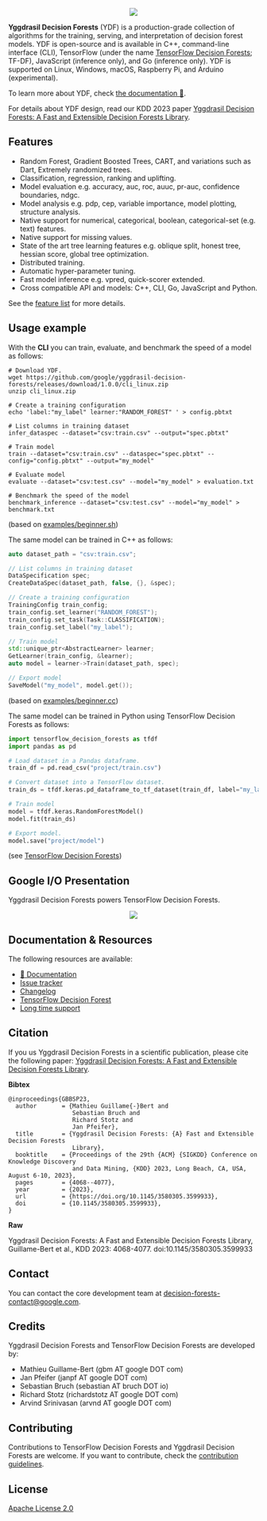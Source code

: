 <p align="center">
<img src="documentation/image/logo.png"  />
</p>

**Yggdrasil Decision Forests** (YDF) is a production-grade collection of
algorithms for the training, serving, and interpretation of decision forest
models. YDF is open-source and is available in C++, command-line interface
(CLI), TensorFlow (under the name
[TensorFlow Decision Forests](https://github.com/tensorflow/decision-forests);
TF-DF), JavaScript (inference only), and Go (inference only). YDF is supported
on Linux, Windows, macOS, Raspberry Pi, and Arduino (experimental).

To learn more about YDF, check
[the documentation 📕](https://ydf.readthedocs.org/).

For details about YDF design, read our KDD 2023 paper
[Yggdrasil Decision Forests: A Fast and Extensible Decision Forests Library](https://doi.org/10.1145/3580305.3599933).

## Features

-   Random Forest, Gradient Boosted Trees, CART, and variations such as Dart,
    Extremely randomized trees.
-   Classification, regression, ranking and uplifting.
-   Model evaluation e.g. accuracy, auc, roc, auuc, pr-auc, confidence
    boundaries, ndgc.
-   Model analysis e.g. pdp, cep, variable importance, model plotting, structure
    analysis.
-   Native support for numerical, categorical, boolean, categorical-set (e.g.
    text) features.
-   Native support for missing values.
-   State of the art tree learning features e.g. oblique split, honest tree,
    hessian score, global tree optimization.
-   Distributed training.
-   Automatic hyper-parameter tuning.
-   Fast model inference e.g. vpred, quick-scorer extended.
-   Cross compatible API and models: C++, CLI, Go, JavaScript and Python.

See the [feature list](https://ydf.readthedocs.io/en/latest/features.html) for
more details.

## Usage example

With the **CLI** you can train, evaluate, and benchmark the speed of a model as
follows:

```shell
# Download YDF.
wget https://github.com/google/yggdrasil-decision-forests/releases/download/1.0.0/cli_linux.zip
unzip cli_linux.zip

# Create a training configuration
echo 'label:"my_label" learner:"RANDOM_FOREST" ' > config.pbtxt

# List columns in training dataset
infer_dataspec --dataset="csv:train.csv" --output="spec.pbtxt"

# Train model
train --dataset="csv:train.csv" --dataspec="spec.pbtxt" --config="config.pbtxt" --output="my_model"

# Evaluate model
evaluate --dataset="csv:test.csv" --model="my_model" > evaluation.txt

# Benchmark the speed of the model
benchmark_inference --dataset="csv:test.csv" --model="my_model" > benchmark.txt
```

(based on [examples/beginner.sh](examples/beginner.sh))

The same model can be trained in C++ as follows:

```c++
auto dataset_path = "csv:train.csv";

// List columns in training dataset
DataSpecification spec;
CreateDataSpec(dataset_path, false, {}, &spec);

// Create a training configuration
TrainingConfig train_config;
train_config.set_learner("RANDOM_FOREST");
train_config.set_task(Task::CLASSIFICATION);
train_config.set_label("my_label");

// Train model
std::unique_ptr<AbstractLearner> learner;
GetLearner(train_config, &learner);
auto model = learner->Train(dataset_path, spec);

// Export model
SaveModel("my_model", model.get());
```

(based on [examples/beginner.cc](examples/beginner.cc))

The same model can be trained in Python using TensorFlow Decision Forests as
follows:

```python
import tensorflow_decision_forests as tfdf
import pandas as pd

# Load dataset in a Pandas dataframe.
train_df = pd.read_csv("project/train.csv")

# Convert dataset into a TensorFlow dataset.
train_ds = tfdf.keras.pd_dataframe_to_tf_dataset(train_df, label="my_label")

# Train model
model = tfdf.keras.RandomForestModel()
model.fit(train_ds)

# Export model.
model.save("project/model")
```

(see
[TensorFlow Decision Forests](https://github.com/tensorflow/decision-forests))

## Google I/O Presentation

Yggdrasil Decision Forests powers TensorFlow Decision Forests.

<div align="center">
    <a href="https://youtu.be/5qgk9QJ4rdQ">
        <img src="https://img.youtube.com/vi/5qgk9QJ4rdQ/0.jpg"></img>
    </a>
</div>

## Documentation & Resources

The following resources are available:

-   [📕 Documentation](https://ydf.readthedocs.io/en/latest/)
-   [Issue tracker](https://github.com/google/yggdrasil-decision-forests/issues)
-   [Changelog](https://ydf.readthedocs.io/en/latest/ydf_changelog.html)
-   [TensorFlow Decision Forest](https://github.com/tensorflow/decision-forests)
-   [Long time support](https://ydf.readthedocs.io/en/latest/lts.html)

## Citation

If you us Yggdrasil Decision Forests in a scientific publication, please cite
the following paper:
[Yggdrasil Decision Forests: A Fast and Extensible Decision Forests Library](https://doi.org/10.1145/3580305.3599933).

**Bibtex**

```
@inproceedings{GBBSP23,
  author       = {Mathieu Guillame{-}Bert and
                  Sebastian Bruch and
                  Richard Stotz and
                  Jan Pfeifer},
  title        = {Yggdrasil Decision Forests: {A} Fast and Extensible Decision Forests
                  Library},
  booktitle    = {Proceedings of the 29th {ACM} {SIGKDD} Conference on Knowledge Discovery
                  and Data Mining, {KDD} 2023, Long Beach, CA, USA, August 6-10, 2023},
  pages        = {4068--4077},
  year         = {2023},
  url          = {https://doi.org/10.1145/3580305.3599933},
  doi          = {10.1145/3580305.3599933},
}
```

**Raw**

Yggdrasil Decision Forests: A Fast and Extensible Decision Forests Library,
Guillame-Bert et al., KDD 2023: 4068-4077. doi:10.1145/3580305.3599933

## Contact

You can contact the core development team at
[decision-forests-contact@google.com](mailto:decision-forests-contact@google.com).

## Credits

Yggdrasil Decision Forests and TensorFlow Decision Forests are developed by:

-   Mathieu Guillame-Bert (gbm AT google DOT com)
-   Jan Pfeifer (janpf AT google DOT com)
-   Sebastian Bruch (sebastian AT bruch DOT io)
-   Richard Stotz (richardstotz AT google DOT com)
-   Arvind Srinivasan (arvnd AT google DOT com)

## Contributing

Contributions to TensorFlow Decision Forests and Yggdrasil Decision Forests are
welcome. If you want to contribute, check the
[contribution guidelines](CONTRIBUTING.md).

## License

[Apache License 2.0](LICENSE)

